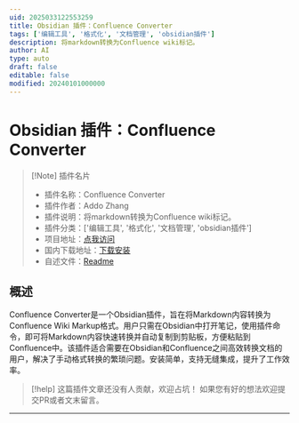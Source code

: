 ```yaml
---
uid: 2025033122553259
title: Obsidian 插件：Confluence Converter
tags: ['编辑工具', '格式化', '文档管理', 'obsidian插件']
description: 将markdown转换为Confluence wiki标记。
author: AI
type: auto
draft: false
editable: false
modified: 20240101000000
---
```


# Obsidian 插件：Confluence Converter

> [!Note] 插件名片
> - 插件名称：Confluence Converter
> - 插件作者：Addo Zhang
> - 插件说明：将markdown转换为Confluence wiki标记。
> - 插件分类：['编辑工具', '格式化', '文档管理', 'obsidian插件']
> - 项目地址：[点我访问](https://github.com/addozhang/obsidian-confluence-converter)
> - 国内下载地址：[下载安装](https://pkmer.cn/products/plugin/pluginMarket/?confluence-converter)
> - 自述文件：[Readme](https://ghproxy.net/https://raw.githubusercontent.com/addozhang/obsidian-confluence-converter/master/README.md)



## 概述

Confluence Converter是一个Obsidian插件，旨在将Markdown内容转换为Confluence Wiki Markup格式。用户只需在Obsidian中打开笔记，使用插件命令，即可将Markdown内容快速转换并自动复制到剪贴板，方便粘贴到Confluence中。该插件适合需要在Obsidian和Confluence之间高效转换文档的用户，解决了手动格式转换的繁琐问题。安装简单，支持无缝集成，提升了工作效率。


> [!help] 
> 这篇插件文章还没有人贡献，欢迎占坑！
> 如果您有好的想法欢迎提交PR或者文末留言。
> 

---



